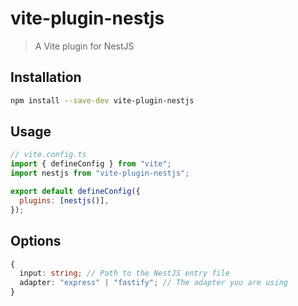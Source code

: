 # vite-plugin-nestjs

> A Vite plugin for NestJS

## Installation

```bash
npm install --save-dev vite-plugin-nestjs
```

## Usage

```js
// vite.config.ts
import { defineConfig } from "vite";
import nestjs from "vite-plugin-nestjs";

export default defineConfig({
  plugins: [nestjs()],
});
```

## Options

```ts
{
  input: string; // Path to the NestJS entry file
  adapter: "express" | "fastify"; // The adapter you are using
}
```

